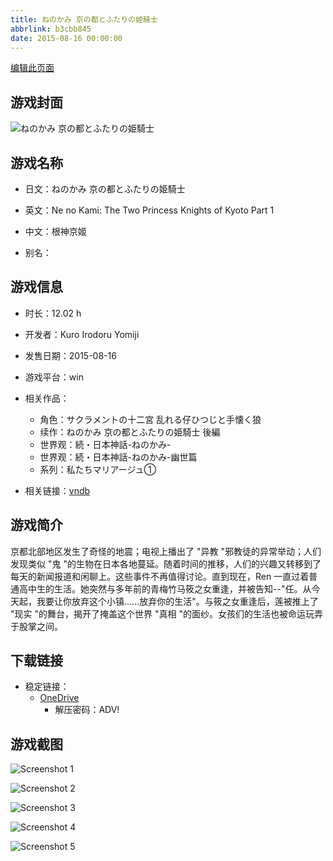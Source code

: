 ```yaml
---
title: ねのかみ 京の都とふたりの姫騎士
abbrlink: b3cbb845
date: 2015-08-16 00:00:00
---
```

[编辑此页面](https://github.com/ACG-3/ADV3-source/blob/main/source/_posts/games/%E3%81%AD%E3%81%AE%E3%81%8B%E3%81%BF%20%E4%BA%AC%E3%81%AE%E9%83%BD%E3%81%A8%E3%81%B5%E3%81%9F%E3%82%8A%E3%81%AE%E5%A7%AB%E9%A8%8E%E5%A3%AB.md)

## 游戏封面

![ねのかみ 京の都とふたりの姫騎士](https://pan.timero.xyz/onedrive/img_lib_001/%E3%81%AD%E3%81%AE%E3%81%8B%E3%81%BF%20%E4%BA%AC%E3%81%AE%E9%83%BD%E3%81%A8%E3%81%B5%E3%81%9F%E3%82%8A%E3%81%AE%E5%A7%AB%E9%A8%8E%E5%A3%AB_cover.avif)


## 游戏名称

- 日文：ねのかみ 京の都とふたりの姫騎士
- 英文：Ne no Kami: The Two Princess Knights of Kyoto Part 1
- 中文：根神京姬

- 别名：


## 游戏信息

- 时长：12.02 h
- 开发者：Kuro Irodoru Yomiji
- 发售日期：2015-08-16
- 游戏平台：win
- 相关作品：
   - 角色：サクラメントの十二宮 乱れる仔ひつじと手懐く狼
   - 续作：ねのかみ 京の都とふたりの姫騎士 後編
   - 世界观：続・日本神話-ねのかみ-
   - 世界观：続・日本神話-ねのかみ-幽世篇
   - 系列：私たちマリアージュ①

- 相关链接：[vndb](https://vndb.org/v17588)


## 游戏简介

京都北部地区发生了奇怪的地震；电视上播出了 "异教 "邪教徒的异常举动；人们发现类似 "鬼 "的生物在日本各地蔓延。随着时间的推移，人们的兴趣又转移到了每天的新闻报道和闲聊上。这些事件不再值得讨论。直到现在，Ren 一直过着普通高中生的生活。她突然与多年前的青梅竹马筱之女重逢，并被告知--"任。从今天起，我要让你放弃这个小镇......放弃你的生活"。与筱之女重逢后，莲被推上了 "现实 "的舞台，揭开了掩盖这个世界 "真相 "的面纱。女孩们的生活也被命运玩弄于股掌之间。




## 下载链接

- 稳定链接：
    - [OneDrive](https://pan.timero.xyz/onedrive/adv_lib_001/%E3%81%AD%E3%81%AE%E3%81%8B%E3%81%BF%20%E4%BA%AC%E3%81%AE%E9%83%BD%E3%81%A8%E3%81%B5%E3%81%9F%E3%82%8A%E3%81%AE%E5%A7%AB%E9%A8%8E%E5%A3%AB)
        - 解压密码：ADV!



## 游戏截图


![Screenshot 1](https://pan.timero.xyz/onedrive/img_lib_001/%E3%81%AD%E3%81%AE%E3%81%8B%E3%81%BF%20%E4%BA%AC%E3%81%AE%E9%83%BD%E3%81%A8%E3%81%B5%E3%81%9F%E3%82%8A%E3%81%AE%E5%A7%AB%E9%A8%8E%E5%A3%AB_Screenshot_1.avif)

![Screenshot 2](https://pan.timero.xyz/onedrive/img_lib_001/%E3%81%AD%E3%81%AE%E3%81%8B%E3%81%BF%20%E4%BA%AC%E3%81%AE%E9%83%BD%E3%81%A8%E3%81%B5%E3%81%9F%E3%82%8A%E3%81%AE%E5%A7%AB%E9%A8%8E%E5%A3%AB_Screenshot_2.avif)

![Screenshot 3](https://pan.timero.xyz/onedrive/img_lib_001/%E3%81%AD%E3%81%AE%E3%81%8B%E3%81%BF%20%E4%BA%AC%E3%81%AE%E9%83%BD%E3%81%A8%E3%81%B5%E3%81%9F%E3%82%8A%E3%81%AE%E5%A7%AB%E9%A8%8E%E5%A3%AB_Screenshot_3.avif)

![Screenshot 4](https://pan.timero.xyz/onedrive/img_lib_001/%E3%81%AD%E3%81%AE%E3%81%8B%E3%81%BF%20%E4%BA%AC%E3%81%AE%E9%83%BD%E3%81%A8%E3%81%B5%E3%81%9F%E3%82%8A%E3%81%AE%E5%A7%AB%E9%A8%8E%E5%A3%AB_Screenshot_4.avif)

![Screenshot 5](https://pan.timero.xyz/onedrive/img_lib_001/%E3%81%AD%E3%81%AE%E3%81%8B%E3%81%BF%20%E4%BA%AC%E3%81%AE%E9%83%BD%E3%81%A8%E3%81%B5%E3%81%9F%E3%82%8A%E3%81%AE%E5%A7%AB%E9%A8%8E%E5%A3%AB_Screenshot_5.avif)


